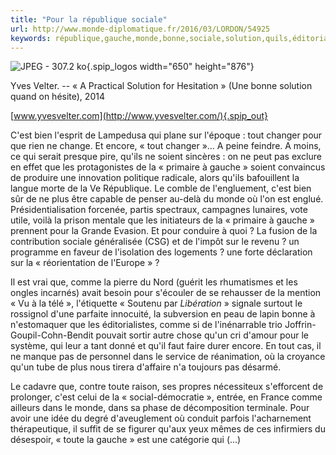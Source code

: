 ```yaml
---
title: "Pour la république sociale"
url: http://www.monde-diplomatique.fr/2016/03/LORDON/54925
keywords: république,gauche,monde,bonne,sociale,solution,quils,éditorialistes,primaire,cest,changer,quun
---
```

![JPEG - 307.2 ko](local/cache-vignettes/L650xH876/IMGDPL03-17-2-aaa5f.jpg?1512022381){.spip_logos width="650" height="876"}

Yves Velter. -- « A Practical Solution for Hesitation » (Une bonne solution quand on hésite), 2014

[www.yvesvelter.com](http://www.yvesvelter.com/){.spip_out}

C'est bien l'esprit de Lampedusa qui plane sur l'époque : tout changer pour que rien ne change. Et encore, « tout changer »... A peine feindre. A moins, ce qui serait presque pire, qu'ils ne soient sincères : on ne peut pas exclure en effet que les protagonistes de la « primaire à gauche » soient convaincus de produire une innovation politique radicale, alors qu'ils bafouillent la langue morte de la Ve République. Le comble de l'engluement, c'est bien sûr de ne plus être capable de penser au-delà du monde où l'on est englué. Présidentialisation forcenée, partis spectraux, campagnes lunaires, vote utile, voilà la prison mentale que les initiateurs de la « primaire à gauche » prennent pour la Grande Evasion. Et pour conduire à quoi ? La fusion de la contribution sociale généralisée (CSG) et de l'impôt sur le revenu ? un programme en faveur de l'isolation des logements ? une forte déclaration sur la « réorientation de l'Europe » ?

Il est vrai que, comme la pierre du Nord (guérit les rhumatismes et les ongles incarnés) avait besoin pour s'écouler de se rehausser de la mention « Vu à la télé », l'étiquette « Soutenu par *Libération* » signale surtout le rossignol d'une parfaite innocuité, la subversion en peau de lapin bonne à n'estomaquer que les éditorialistes, comme si de l'inénarrable trio Joffrin-Goupil-Cohn-Bendit pouvait sortir autre chose qu'un cri d'amour pour le système, qui leur a tant donné et qu'il faut faire durer encore. En tout cas, il ne manque pas de personnel dans le service de réanimation, où la croyance qu'un tube de plus nous tirera d'affaire n'a toujours pas désarmé.

Le cadavre que, contre toute raison, ses propres nécessiteux s'efforcent de prolonger, c'est celui de la « social-démocratie », entrée, en France comme ailleurs dans le monde, dans sa phase de décomposition terminale. Pour avoir une idée du degré d'aveuglement où conduit parfois l'acharnement thérapeutique, il suffit de se figurer qu'aux yeux mêmes de ces infirmiers du désespoir, « toute la gauche » est une catégorie qui (\...)

